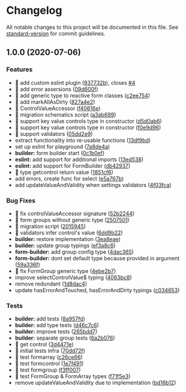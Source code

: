 # Changelog

All notable changes to this project will be documented in this file. See [standard-version](https://github.com/conventional-changelog/standard-version) for commit guidelines.

## 1.0.0 (2020-07-06)


### Features

* 🎸 add custom eslint plugin ([937732b](https://github.com///commit/937732b0ec844404a60c7cf7d602310ce6673248)), closes [#4](https://github.com///issues/4)
* 🎸 add error assersions ([09d600f](https://github.com///commit/09d600fc405cc4666df78ef112a26a90708e3ed9))
* 🎸 add generic type to reactive form classes ([c2ee754](https://github.com///commit/c2ee75405e6f3bb69dc0819721b359cd8c173ef4))
* 🎸 add markAllAsDirty ([827a4e2](https://github.com///commit/827a4e2e30a148e4d40160fbce651a1247d583e8))
* 🎸 ControlValueAccessor ([f40616e](https://github.com///commit/f40616eba2d1257f1e429f57920eb5ff6e7e0f2e))
* 🎸 migration schematics script ([a3ab699](https://github.com///commit/a3ab6990cb84f80852817fe45a3be991a1ea523a))
* 🎸 support key value controls type in constructor ([d5d0ab6](https://github.com///commit/d5d0ab66774ccdfa9d83e7141f9b58c20f700cbb))
* 🎸 support key value controls type in constructor ([f0e9d96](https://github.com///commit/f0e9d9624aa8ccabb02de43c9e550a287cf156c3))
* 🎸 support validators ([05dd2e9](https://github.com///commit/05dd2e9ea9dd9895c0d8580354f5fcdeac9259b7))
* extract functionality into re-usable functions ([13df9bd](https://github.com///commit/13df9bdd3183d4344bdd03522660759c037463d6))
* set up eslint for playground ([7a8de4a](https://github.com///commit/7a8de4a62093810d9c3d9136dad7448d932b4b2d))
* **builder:** form builder start ([0c1b0ef](https://github.com///commit/0c1b0ef32e0e36cf5e719f64854a4cd671689e2d))
* **eslint:** add support for additional imports ([13ed538](https://github.com///commit/13ed538dc7b5f1358aa799a7290ee29e5b880c88))
* **eslint:** add support for FormBuilder ([db42937](https://github.com///commit/db429374212e660113d95f203477e2199cdb38f7))
* 🎸 type getcontrol return value ([1851cf6](https://github.com///commit/1851cf6a4e137fdf481622fed40f8369c5bba4d7))
* add errors, create func for select ([e5a767b](https://github.com///commit/e5a767bde67c871208b5423b28728e17d5b8a9e0))
* add updateValueAndValidity when settings validators ([4f03fca](https://github.com///commit/4f03fca300a90d2cd4ac4bca55365248d01f4b12))


### Bug Fixes

* 🐛 fix controlValueAccessor signature ([52b2244](https://github.com///commit/52b22443d0b387dee2a386628b95f24a836c82be))
* 🐛 form groups without generic type ([2507501](https://github.com///commit/250750126c47104c925903af69dc89b548347380))
* 🐛 migration script ([2015945](https://github.com///commit/20159453a381c5ec6751d789722f4029888a30bc))
* 🐛 validators infer control's value ([6dd9b22](https://github.com///commit/6dd9b22d1c419f24eaf57c1cf4a4701591a09a59))
* **builder:** restore implementation ([3ea8eae](https://github.com///commit/3ea8eaec6abd231d08fac8e500ab28a5643d8de5))
* **builder:** update group typings ([ef3a8c6](https://github.com///commit/ef3a8c641bc342e450d7d853a5cf919671a1607d))
* **form-builder:** add group config type ([4dac365](https://github.com///commit/4dac365a4f60d1a044cc79e6413418408b8aec5a))
* **form-builder:** dont set default type because provided in argument ([59a336f](https://github.com///commit/59a336f4ad4513dca6808e63874a2321883eb71b))
* 🐛 fix FormGroup generic type ([4ebe2b7](https://github.com///commit/4ebe2b7c55c5f45ef24612ec9a0824467ea16a34))
* improve selectControlValue$ typing ([4063bc8](https://github.com///commit/4063bc8a945e93a0f1b0c822719c87f04a3a536a))
* remove redundant ([1d8dac4](https://github.com///commit/1d8dac4bc14b59be73e3a7e2b28ca95d82a5161e))
* update hasErrorAndTouched, hasErrorAndDirty typings ([c034653](https://github.com///commit/c03465357629a8b31d91636caff00461c851d6bf))


### Tests

* **builder:** add tests ([8a957fd](https://github.com///commit/8a957fd02ad0aaccb59d86240059778569613138))
* **builder:** add type tests ([d46c7c6](https://github.com///commit/d46c7c60d5d1cb2abc47019e25b58c938161cf90))
* **builder:** improve tests ([265bdd7](https://github.com///commit/265bdd73c9f9cefc37e176e93d1a4b30c704a901))
* **builder:** separate group tests ([6a2b076](https://github.com///commit/6a2b076389cb049b731300aaa15a60489c65f46a))
* 💍 get control ([3d4471e](https://github.com///commit/3d4471e86ebac62ec3b71ee83bebfc35a581cb02))
* 💍 initial tests infra ([70dd72f](https://github.com///commit/70dd72f61d10cd9b0962ca1c3c03088cf4693255))
* 💍 test formarray ([c26ce66](https://github.com///commit/c26ce6646eef956f9a2c31140c45b03530e99aff))
* 💍 test formcontrol ([1e7f491](https://github.com///commit/1e7f491aca0fb9c08e99475f4a22f46bfcd2ddb5))
* 💍 test formgroup ([f3ff007](https://github.com///commit/f3ff0070defd390703a74e1ac0795ee0d5db8e15))
* 💍 test FormGroup & FormArray types ([f71f5e3](https://github.com///commit/f71f5e35810f0dc343c8efe9087d30f8bdb6bd18))
* remove updateValueAndValidity due to implementation ([bd16b12](https://github.com///commit/bd16b1271a68216c760e2c0ccd331544057220cc))
